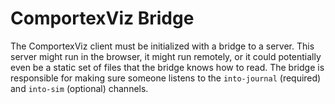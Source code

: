# ComportexViz Bridge

The ComportexViz client must be initialized with a bridge to a server. This server might run in the browser, it might run remotely, or it could potentially even be a static set of files that the bridge knows how to read. The bridge is responsible for making sure someone listens to the `into-journal` (required) and `into-sim` (optional) channels.
